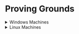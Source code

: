 # Proving Grounds

<details>

<summary>Windows Machines</summary>

* [ ] HelpDesk
* [ ] Squid
* [ ] Slort
* [ ] AuthBy
* [ ] UT99
* [ ] MeatHead
* [ ] Jacko
* [ ] Medjed
* [x] [Algeron](https://lojique.gitbook.io/windows/v/algernon-1/)
* [x] [Hutch](https://lojique.gitbook.io/windows/v/hutch/)
* [ ] Shenzi
* [ ] DVR4
* [x] [Internal](https://lojique.gitbook.io/windows/v/internal/)
* [ ] Craft
* [ ] Vault
* [ ] BillyBoss

</details>

<details>

<summary>Linux Machines</summary>

* [x] ClamAV
* [ ] Tico
* [ ] Fail
* [ ] Nibbles
* [ ] Banzai
* [ ] Hunit
* [ ] Zino
* [ ] Peppo
* [ ] Dibble
* [ ] Hetemit
* [ ] Sybaris
* [ ] ZenPhoto
* [ ] Readys
* [ ] Nukem
* [ ] Walla
* [ ] Pelican
* [ ] Snookums
* [ ] Exfiltrated
* [ ] Twiggy
* [ ] Bratarina
* [ ] BlackGate
* [ ] Sirol

</details>
